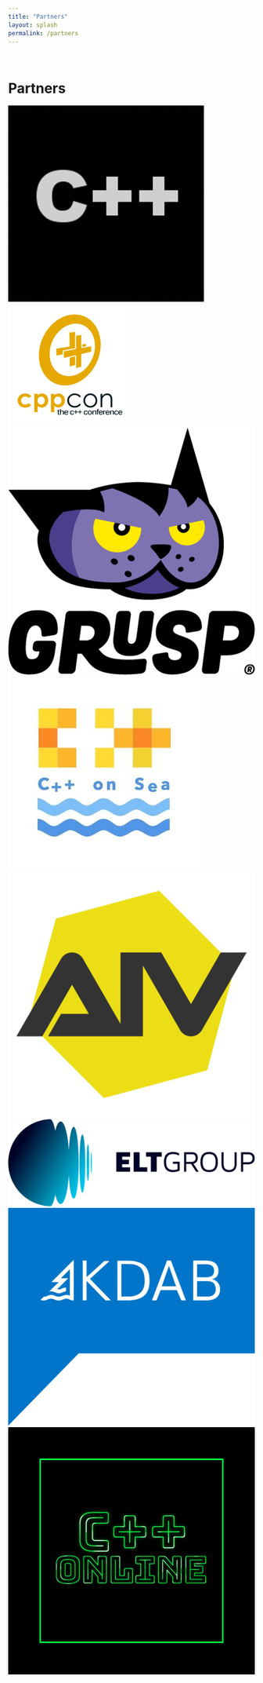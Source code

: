 ```yaml
---
title: "Partners"
layout: splash
permalink: /partners
---
```


<br />

# Partners

<div class="grid-partners">
  <div><a href="https://meetingcpp.com/"><img src="/assets/images/partners/meetingcpp.png" alt="Meeting C++"></a></div>
  <div><a href="https://cppcon.org/"><img src="/assets/images/partners/cppcon.png" alt="CppCon"></a></div>
  <div><a href="https://www.grusp.org/"><img src="/assets/images/partners/grusp.png" alt="Grusp"></a></div>
  <div><a href="https://cpponsea.uk/"><img src="/assets/images/partners/cpp-on-sea.png" alt="C++ on Sea"></a></div>  
  <div><a href="https://www.aiv01.it/"><img src="/assets/images/partners/aiv.png" alt="AIV - Accademia Italiana Videogiochi"></a></div>
  <div><a href="https://www.eltgroup.net/"><img src="/assets/images/partners/ELT.png" alt="ELT Group"></a></div>
  <div><a href="https://kdab.com/"><img src="/assets/images/partners/kdab.png" alt="KDAB"></a></div>      
  <div><a href="https://cpponline.uk"><img src="/assets/images/partners/CppOnline.png" alt="CppOnline"></a></div>  
</div>

